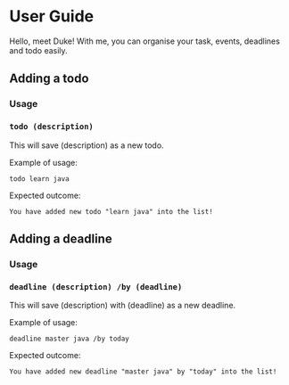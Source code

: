 # User Guide

Hello, meet Duke!
With me, you can organise your task, events, deadlines and todo easily.

## Adding a todo 

### Usage

### `todo (description)` 

This will save (description) as a new todo.

Example of usage: 

`todo learn java`

Expected outcome:

`You have added new todo "learn java" into the list!`

## Adding a deadline

### Usage

### `deadline (description) /by (deadline)` 
This will save (description) with (deadline) as a new deadline.

Example of usage:

`deadline master java /by today`

Expected outcome:

`You have added new deadline "master java" by "today" into the list!`
